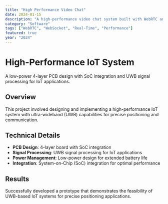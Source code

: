 ```yaml
---
title: "High Performance Video Chat"
date: 2024-01-15
description: "A high-performance video chat system built with WebRTC and WebSocket for real-time communication."
category: "Software"
tags: ["WebRTC", "WebSocket", "Real-Time", "Performance"]
featured: true
year: "2024"
---
```


# High-Performance IoT System

A low-power 4-layer PCB design with SoC integration and UWB signal processing for IoT applications.

## Overview

This project involved designing and implementing a high-performance IoT system with ultra-wideband (UWB) capabilities for precise positioning and communication.

## Technical Details

- **PCB Design**: 4-layer board with SoC integration
- **Signal Processing**: UWB signal processing for IoT applications
- **Power Management**: Low-power design for extended battery life
- **Integration**: System-on-Chip (SoC) integration for optimal performance

## Results

Successfully developed a prototype that demonstrates the feasibility of UWB-based IoT systems for precise positioning applications. 